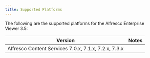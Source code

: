```yaml
---
title: Supported Platforms
---
```


The following are the supported platforms for the Alfresco Enterprise Viewer 3.5:

Version | Notes
--- | ---
Alfresco Content Services 7.0.x, 7.1.x, 7.2.x, 7.3.x|
